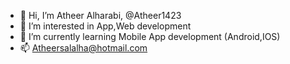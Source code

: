 - 👋 Hi, I’m Atheer Alharabi, @Atheer1423
- 👀 I’m interested in App,Web development
- 🌱 I’m currently learning  Mobile App development (Android,IOS)
- 📫 Atheersalalha@hotmail.com

<!---
Atheer1423/Atheer1423 is a ✨ special ✨ repository because its `README.md` (this file) appears on your GitHub profile.
You can click the Preview link to take a look at your changes.
--->
